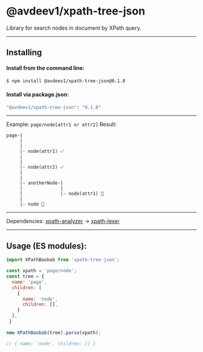 # @avdeev1/xpath-tree-json
Library for search nodes in document by XPath query.

---

## Installing

#### Install from the command line:
```bash
$ npm install @avdeev1/xpath-tree-json@0.1.0
```

#### Install via package.json:
```bash
"@avdeev1/xpath-tree-json": "0.1.0"
```

---

Example: `page/node[attr1 or attr2]`
Result: 
```
page-|
     |
     |
     |- node(attr1) ✅
     |
     |
     |- node(attr2) ✅
     |
     |
     |- anotherNode-|
     |              |
     |              |- node(attr1) 🚫
     |
     |- node 🚫
```

---

Dependencies: [xpath-analyzer](https://github.com/badeball/xpath-analyzer#readme) -> [xpath-lexer](https://github.com/badeball/xpath-lexer#readme)

---

## Usage (ES modules):
```js
import XPathBaobab from 'xpath-tree-json';

const xpath = 'page/node';
const tree = {
  name: 'page',
  children: [
    {
      name: 'node',
      children: [],
    }
  ],
 }
 
new XPathBaobab(tree).parse(xpath);

// { name: 'node', children: [] }
```
